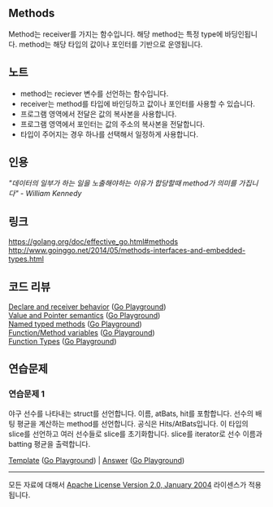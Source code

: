 ## Methods

Method는 receiver를 가지는 함수입니다. 해당 method는 특정 type에 바딩인됩니다. method는 해당 타입의 값이나 포인터를 기반으로 운영됩니다.

## 노트

* method는 reciever 변수를 선언하는 함수입니다.
* receiver는 method를 타입에 바인딩하고 값이나 포인터를 사용할 수 있습니다.
* 프로그램 영역에서 전달은 값의 복사본을 사용합니다.
* 프로그램 영역에서 포인터는 값의 주소의 복사본을 전달합니다.
* 타입이 주어지는 경우 하나를 선택해서 일정하게 사용합니다.

## 인용

_"데이터의 일부가 하는 일을 노출해야하는 이유가 합당할때 method가 의미를 가집니다" - William Kennedy_

## 링크

https://golang.org/doc/effective_go.html#methods  
http://www.goinggo.net/2014/05/methods-interfaces-and-embedded-types.html

## 코드 리뷰

[Declare and receiver behavior](example1/example1.go) ([Go Playground](https://play.golang.org/p/-outqMAJRD))  
[Value and Pointer semantics](example5/example5.go) ([Go Playground](https://play.golang.org/p/cyXulaDNL9))  
[Named typed methods](example2/example2.go) ([Go Playground](https://play.golang.org/p/9WeR1rShIa))  
[Function/Method variables](example3/example3.go) ([Go Playground](https://play.golang.org/p/Ewhk87BiWA))  
[Function Types](example4/example4.go) ([Go Playground](https://play.golang.org/p/EZQPrC9qsx))

## 연습문제

### 연습문제 1

야구 선수를 나타내는 struct를 선언합니다. 이름, atBats, hit를 포함합니다. 선수의 배팅 평균을 계산하는 method를 선언합니다. 공식은 Hits/AtBats입니다. 이 타입의 slice를 선언하고 여러 선수들로 slice를 초기화합니다. slice를 iterator로 선수 이름과 batting 평균을 출력합니다.

[Template](exercises/template1/template1.go) ([Go Playground](https://play.golang.org/p/IG5uqVRTrc)) |
[Answer](exercises/exercise1/exercise1.go) ([Go Playground](https://play.golang.org/p/1vr9fCLEO8))
___
모든 자료에 대해서 [Apache License Version 2.0, January 2004](http://www.apache.org/licenses/LICENSE-2.0) 라이센스가 적용됩니다.